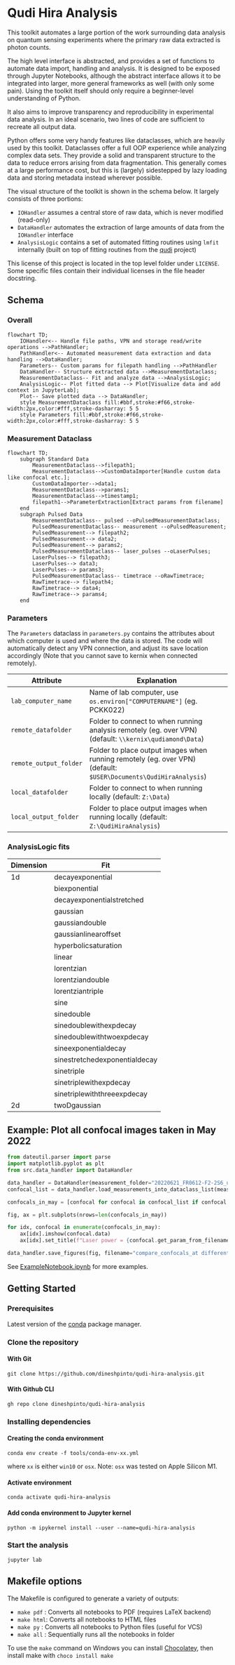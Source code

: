 # Qudi Hira Analysis

This toolkit automates a large portion of the work surrounding data analysis on quantum sensing experiments where the
primary raw data extracted is photon counts.

The high level interface is abstracted, and provides a set of functions to automate data import, handling and analysis.
It is designed to be exposed through Jupyter Notebooks, although the abstract interface allows it to be integrated into
larger, more general frameworks as well (with only some pain). Using the toolkit itself should only require a
beginner-level understanding of Python.

It also aims to improve transparency and reproducibility in experimental data analysis. In an ideal scenario,
two lines of code are sufficient to recreate all output data.

Python offers some very handy features like dataclasses, which are heavily used by this toolkit. Dataclasses offer a
full OOP experience while analyzing complex data sets. They provide a solid and transparent structure to the data to
reduce errors arising from data fragmentation. This generally comes at a large performance cost, but this is (largely)
sidestepped by lazy loading data and storing metadata instead wherever possible.

The visual structure of the toolkit is shown in the schema below. It largely consists of three portions:

- `IOHandler` assumes a central store of raw data, which is never modified (read-only)
- `DataHandler` automates the extraction of large amounts of data from the `IOHandler` interface
- `AnalysisLogic` contains a set of automated fitting routines using `lmfit` internally (built on top of fitting
  routines from the [qudi](https://github.com/Ulm-IQO/qudi) project)

This license of this project is located in the top level folder under `LICENSE`. Some specific files contain their
individual licenses in the file header docstring.

## Schema

### Overall

```mermaid
flowchart TD;
    IOHandler<-- Handle file paths, VPN and storage read/write operations -->PathHandler;
    PathHandler<-- Automated measurement data extraction and data handling -->DataHandler;
    Parameters-- Custom params for filepath handling -->PathHandler
    DataHandler-- Structure extracted data -->MeasurementDataclass;
    MeasurementDataclass-- Fit and analyze data -->AnalysisLogic;
    AnalysisLogic-- Plot fitted data --> Plot[Visualize data and add context in JupyterLab];
    Plot-- Save plotted data --> DataHandler;
    style MeasurementDataclass fill:#bbf,stroke:#f66,stroke-width:2px,color:#fff,stroke-dasharray: 5 5
    style Parameters fill:#bbf,stroke:#f66,stroke-width:2px,color:#fff,stroke-dasharray: 5 5
```

### Measurement Dataclass

```mermaid
flowchart TD;
    subgraph Standard Data
        MeasurementDataclass-->filepath1;
        MeasurementDataclass-->CustomDataImporter[Handle custom data like confocal etc.];
        CustomDataImporter-->data1;
        MeasurementDataclass-->params1;
        MeasurementDataclass-->timestamp1;
        filepath1-->ParameterExtraction[Extract params from filename]
    end
    subgraph Pulsed Data
        MeasurementDataclass-- pulsed --oPulsedMeasurementDataclass;
        PulsedMeasurementDataclass-- measurement --oPulsedMeasurement;
        PulsedMeasurement--> filepath2;
        PulsedMeasurement--> data2;
        PulsedMeasurement--> params2;
        PulsedMeasurementDataclass-- laser_pulses --oLaserPulses; 
        LaserPulses--> filepath3;
        LaserPulses--> data3;
        LaserPulses--> params3;
        PulsedMeasurementDataclass-- timetrace --oRawTimetrace;
        RawTimetrace--> filepath4;
        RawTimetrace--> data4;
        RawTimetrace--> params4;
    end
```

### Parameters

The `Parameters` dataclass in `parameters.py` contains the attributes about which computer is used and where the data is
stored. The code will automatically detect any VPN connection, and adjust its save location accordingly (Note that you
cannot save to kernix when connected remotely).

| Attribute              | Explanation                                                                                                      |
|------------------------|------------------------------------------------------------------------------------------------------------------|
| `lab_computer_name`    | Name of lab computer, use `os.environ["COMPUTERNAME"]` (eg. PCKK022)                                             |
| `remote_datafolder`    | Folder to connect to when running analysis remotely (eg. over VPN) (default: `\\kernix\qudiamond\Data`)          |
| `remote_output_folder` | Folder to place output images when running remotely (eg. over VPN) (default: `$USER\Documents\QudiHiraAnalysis`) |
| `local_datafolder`     | Folder to connect to when running  locally (default: `Z:\Data`)                                                  |
| `local_output_folder`  | Folder to place output images when running locally (default: `Z:\QudiHiraAnalysis`)                              |


### AnalysisLogic fits

| Dimension | Fit                           |
|-----------|-------------------------------|
| 1d        | decayexponential              |
|           | biexponential                 |
|           | decayexponentialstretched     |
|           | gaussian                      |
|           | gaussiandouble                |
|           | gaussianlinearoffset          |
|           | hyperbolicsaturation          |
|           | linear                        |
|           | lorentzian                    |
|           | lorentziandouble              |
|           | lorentziantriple              |
|           | sine                          |
|           | sinedouble                    |
|           | sinedoublewithexpdecay        |
|           | sinedoublewithtwoexpdecay     |
|           | sineexponentialdecay          |
|           | sinestretchedexponentialdecay |
|           | sinetriple                    |
|           | sinetriplewithexpdecay        |
|           | sinetriplewiththreeexpdecay   |
| 2d        | twoDgaussian                  |


## Example: Plot all confocal images taken in May 2022

```python
from dateutil.parser import parse
import matplotlib.pyplot as plt
from src.data_handler import DataHandler

data_handler = DataHandler(measurement_folder="20220621_FR0612-F2-2S6_uhv")
confocal_list = data_handler.load_measurements_into_dataclass_list(measurement_str="Confocal")

confocals_in_may = [confocal for confocal in confocal_list if confocal.timestamp.month == parse("May 2022").month]

fig, ax = plt.subplots(nrows=len(confocals_in_may))

for idx, confocal in enumerate(confocals_in_may):
    ax[idx].imshow(confocal.data)
    ax[idx].set_title(f"Laser power = {confocal.get_param_from_filename(unit='mW')}")

data_handler.save_figures(fig, filename="compare_confocals_at different_laser_powers")
```

See [ExampleNotebook.ipynb](ExampleNotebook.ipynb) for more examples.

## Getting Started

### Prerequisites

Latest version of the [conda](https://docs.conda.io/en/latest/miniconda.html) package manager.

### Clone the repository

#### With Git

```shell
git clone https://github.com/dineshpinto/qudi-hira-analysis.git
```

#### With Github CLI

```shell
gh repo clone dineshpinto/qudi-hira-analysis
```

### Installing dependencies

#### Creating the conda environment

```shell
conda env create -f tools/conda-env-xx.yml
```

where `xx` is either `win10` or `osx`. Note: `osx` was tested on Apple Silicon M1.

#### Activate environment

```shell
conda activate qudi-hira-analysis
```

#### Add conda environment to Jupyter kernel

```shell
python -m ipykernel install --user --name=qudi-hira-analysis
```

### Start the analysis

```shell
jupyter lab
```

## Makefile options

The Makefile is configured to generate a variety of outputs:

+ `make pdf` : Converts all notebooks to PDF (requires LaTeX backend)
+ `make html`: Converts all notebooks to HTML files
+ `make py`  : Converts all notebooks to Python files (useful for VCS)
+ `make all` : Sequentially runs all the notebooks in folder

To use the `make` command on Windows you can install [Chocolatey](https://chocolatey.org/install), then
install make with `choco install make`

